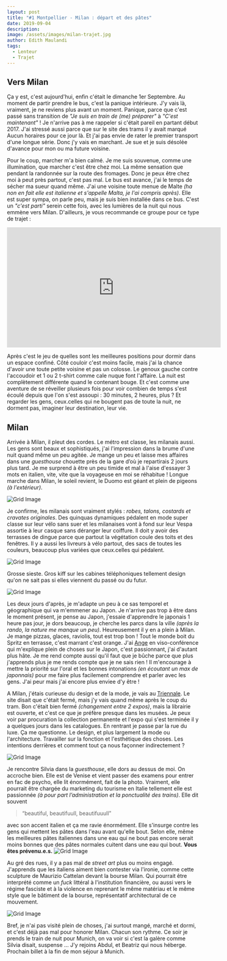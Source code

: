 ```yaml
---
layout: post
title: "#1 Montpellier - Milan : départ et des pâtes"
date: 2019-09-04
description:
image: /assets/images/milan-trajet.jpg
author: Edith Maulandi
tags:
  - Lenteur
  - Trajet
---
```


## Vers Milan

Ça y est, c'est aujourd'hui, enfin c'était le dimanche 1er Septembre. Au moment de partir prendre le bus, c'est la panique intérieure. J'y vais là, vraiment, je ne reviens plus avant un moment. Panique, parce que c'est passé sans transition de <i>"Je suis en train de (me) préparer"</i> à <i>"C'est maintenant"</i> ! Je n'arrive pas à me rappeler si c'était pareil en partant début 2017. J'ai stressé aussi parce que sur le site des trams il y avait marqué Aucun horaires pour ce jour là. Et j'ai pas envie de rater le premier transport d'une longue série. Donc j'y vais en marchant. Je sue et je suis désolée d'avance pour mon ou ma future voisine.

Pour le coup, marcher m'a bien calmé. Je me suis souvenue, comme une illumination, que marcher c'est être chez moi. La même sensation que pendant la randonnée sur la route des fromages. Donc je peux être chez moi à peut près partout, c'est pas mal. Le bus est avance, j'ai le temps de sécher ma sueur quand même. J'ai une voisine toute menue de Malte <i>(ha non en fait elle est italienne et s'appelle Malta, je l'ai compris après)</i>. Elle est super sympa, on parle peu, mais je suis bien installée dans ce bus. C'est un <i>"c'est parti"</i> serein cette fois, avec les lumières de la nuit qui nous emmène vers Milan. D'ailleurs, je vous recommande ce groupe pour ce type de trajet :

<iframe width="560" height="315" src="https://www.youtube.com/embed/pFptt7Cargc" frameborder="0" allowfullscreen></iframe>

Après c'est le jeu de quelles sont les meilleures positions pour dormir dans un espace confiné. Côté couloir c'est moins facile, mais j'ai la chance d'avoir une toute petite voisine et pas un colosse. Le genoux gauche contre l'accoudoir et 1 ou 2 t-shirt comme cale nuque font l'affaire. La nuit est complètement différente quand le contenant bouge. Et c'est comme une aventure de se réveiller plusieurs fois pour voir combien de temps s'est écoulé depuis que l'on s'est assoupi : 30 minutes, 2 heures, plus ? Et regarder les gens, ceux.celles qui ne bougent pas de toute la nuit, ne dorment pas, imaginer leur destination, leur vie.

## Milan

Arrivée à Milan, il pleut des cordes. Le métro est classe, les milanais aussi. Les gens sont beaux et sophistiqués, j'ai l'impression dans la brume d'une nuit quand même un peu agitée. Je mange un peu et laisse mes affaires dans une <i>guesthouse</i> chouette près de la gare d’où je repartirais 2 jours plus tard. Je me surprend à être un peu timide et mal à l'aise d'essayer 3 mots en italien, vite, vite que la voyageuse en moi se réhabitue ! Longue marche dans Milan, le soleil revient, le Duomo est géant et plein de pigeons <i>(à l'extérieur)</i>.

<img src="/assets/images/milan-duomo.jpg" alt="Grid Image"/>

Je confirme, les milanais sont vraiment stylés : <i>robes, talons, costards et cravates originales</i>. Des quinquas dynamiques pédalent en mode super classe sur leur vélo sans suer et les milanaises vont à fond sur leur Vespa assortie à leur casque sans déranger leur coiffure. Il doit y avoir des terrasses de dingue parce que partout la végétation coule des toits et des fenêtres. Il y a aussi les livreurs à vélo partout, des sacs de toutes les couleurs, beaucoup plus variées que ceux.celles qui pédalent.

<img src="/assets/images/milan-city.jpg" alt="Grid Image"/>

Grosse sieste. Gros kiff sur les cabines téléphoniques tellement design qu'on ne sait pas si elles viennent du passé ou du futur.

<img src="/assets/images/milan-phone.jpg" alt="Grid Image"/>

Les deux jours d'après, je m'adapte un peu à ce sas temporel et géographique qui va m'emmener au Japon. Je n'arrive pas trop à être dans le moment présent, je pense au Japon, j'essaie d'apprendre le japonais 1 heure pas jour, je dors beaucoup, je cherche les parcs dans la ville <i>(après la rando, la nature me manque un peu)</i>. Heureusement il y en a plein à Milan. Je mange pizzas, glaces, raviolis, tout est trop bon ! Tout le monde boit du Spritz en terrasse, c'est marrant c'est orange. J'ai <a href="https://angeandria.com/art/" target="_blank">Ange</a> en viso-conférence qui m'explique plein de choses sur le Japon, c'est passionnant, j'ai d'autant plus hâte. Je me rend compte aussi qu'il faut que je bûche parce que plus j'apprends plus je me rends compte que je ne sais rien ! Il m'encourage à mettre la priorité sur l'oral et les bonnes intonations <i>(en écoutant un max de japonnais)</i> pour me faire plus facilement comprendre et parler avec les gens. J'ai peur mais j'ai encore plus enviee d'y être !

A Milan, j'étais curieuse du design et de la mode, je vais au <a href="https://www.triennale.org/" target="_blank">Triennale</a>.
Le site disait que c'était fermé, mais j'y vais quand même après le coup du tram. Bon c'était bien fermé <i>(changement entre 2 expos)</i>, mais la librairie est ouverte, et c'est ce que je préfère presque dans les musées. Je peux voir par procuration la collection permanente et l'expo qui s'est terminée il y a quelques jours dans les catalogues. En rentrant je passe par la rue du luxe. Ça me questionne. Le design, et plus largement la mode ou l'architecture. Travailler sur la fonction et l'esthétique des choses. Les intentions derrières et comment tout ça nous façonner indirectement ?

<img src="/assets/images/milan-ville-long-2.jpg" alt="Grid Image"/>

Je rencontre Silvia dans la <i>guesthouse</i>, elle dors au dessus de moi. On accroche bien. Elle est de Venise et vient passer des examens pour entrer en fac de psycho, elle lit énormément, fait de la photo. Vraiment, elle pourrait être chargée du marketing du tourisme en Italie tellement elle est passionnée <i>(à pour part l’administration et la ponctualité des trains)</i>.
Elle dit souvent
<blockquote>
  <p>“beautiful, beautifuull, beautifuuull”</p>
</blockquote>
avec son accent italien et ça me ravie énormément. Elle s'insurge contre les gens qui mettent les pâtes dans l'eau avant qu'elle bout. Selon elle, même les meilleures pâtes italiennes dans une eau qui ne bout pas encore serait moins bonnes que des pâtes normales cuitent dans une eau qui bout. <b>Vous êtes prévenu.e.s.</b>

<img src="/assets/images/milan-ville-long-1.jpg" alt="Grid Image"/>

Au gré des rues, il y a pas mal de <i>street art</i> plus ou moins engagé. J'apprends que les italiens aiment bien contester via l'ironie, comme cette sculpture de Maurizio Cattelan devant la bourse Milan. Qui pourrait être interprété comme un <i>fuck</i> littéral à l'institution financière, ou aussi vers le régime fasciste et à la violence en reprenant le même matériau et le même style que le bâtiment de la bourse, représentatif architectural de ce mouvement.

<img src="/assets/images/milan-art.jpg" alt="Grid Image"/>

Bref, je n'ai pas visité plein de choses, j'ai surtout mangé, marché et dormi, et c'est déjà pas mal pour honorer Milan. Chacun son rythme. Ce soir je prends le train de nuit pour Munich, on va voir si c'est la galère comme Silvia disait, suspense ... J'y rejoins Abdul, et Beatriz qui nous héberge. Prochain billet à la fin de mon séjour à Munich.
